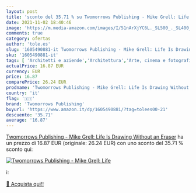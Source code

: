 ```yaml
---
layout: post
title: 'sconto del 35.71 % su Twomorrows Publishing - Mike Grell: Life  '
date: 2021-11-02 18:40:46
image: 'https://m.media-amazon.com/images/I/51nArXjYC6L._SL500_._SL400_.jpg'
comments: true
category: ofertas
author: 'tole.es'
slug: '1605490881-it Twomorrows Publishing - Mike Grell: Life Is Drawing...'
sku: '1605490881-it'
tags: [ 'Architetti e aziende','Architettura','Arte, cinema e fotografia','Artisti individuali','Biografie e autobiografie','Biografie, diari e memorie','Collezioni e mostre fotografiche','Fotografia','Fotografia architettonica','Fumetti e manga','Libri','Narrativa a fumetti','Singoli fotografi','twomorrows publishing', ]
actualPrice: 16.87 EUR
currency: EUR
price: 16.87
comparePrice: 26.24 EUR
prodname: 'Twomorrows Publishing - Mike Grell: Life Is Drawing Without an Eraser'
country: 'it'
flag: '🇮🇹'
brand: 'Twomorrows Publishing'
buyurl: 'https://www.amazon.it/dp/1605490881/?tag=tolees00-21'
descuento: '35.71'
average: '16.87'
---
```


[Twomorrows Publishing - Mike Grell: Life Is Drawing Without an Eraser](https://www.amazon.it/dp/1605490881/?tag=tolees00-21) ha un prezzo di 16.87 EUR (originale: 26.24 EUR) con uno sconto del 35.71 % sconto qui:

[![Twomorrows Publishing - Mike Grell: Life](https://m.media-amazon.com/images/I/51nArXjYC6L._SL500_._SL400_.jpg)](https://www.amazon.it/dp/1605490881/?tag=tolees00-21)

ℹ️:


[🛒 Acquista qui!!](https://www.amazon.it/dp/1605490881/?tag=tolees00-21)
